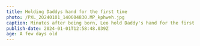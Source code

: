 ```yaml
---
title: Holding Daddys hand for the first time
photo: /PXL_20240101_140604830.MP_kphweh.jpg
caption: Minutes after being born, Leo hold Daddy's hand for the first time.
publish-date: 2024-01-01T12:58:48.039Z
age: A few days old
---
```

